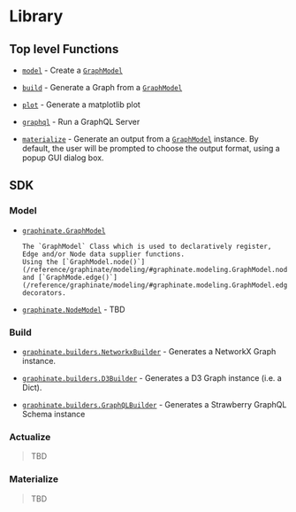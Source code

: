# Library

## Top level Functions

* [`model`](/reference/graphinate/#graphinate.model) -
  Create a [`GraphModel`](/reference/graphinate/modeling/#graphinate.modeling.GraphModel)

* [`build`](/reference/graphinate/#graphinate.build) -
  Generate a Graph from a [`GraphModel`](/reference/graphinate/modeling/#graphinate.modeling.GraphModel)

* [`plot`](/reference/graphinate/#graphinate.plot) - Generate a matplotlib plot

* [`graphql`](/reference/graphinate/#graphinate.graphql) - Run a GraphQL Server

* [`materialize`](/reference/graphinate/#graphinate.materialize) -
  Generate an output from a [`GraphModel`](/reference/graphinate/modeling/#graphinate.modeling.GraphModel) instance.
  By default, the user will be prompted to choose the output format, using a popup GUI dialog box.

## SDK

### Model

* [`graphinate.GraphModel`](/reference/graphinate/modeling/#graphinate.modeling.GraphModel)

      The `GraphModel` Class which is used to declaratively register, Edge and/or Node data supplier functions.
      Using the [`GraphModel.node()`](/reference/graphinate/modeling/#graphinate.modeling.GraphModel.node)
      and [`GraphMode.edge()`](/reference/graphinate/modeling/#graphinate.modeling.GraphModel.edge) decorators.

* [`graphinate.NodeModel`](/reference/graphinate/modeling/#graphinate.modeling.NodeModel) - TBD

### Build

* [`graphinate.builders.NetworkxBuilder`](/reference/graphinate/builders/#graphinate.builders.NetworkxBuilder) -
  Generates a NetworkX Graph instance.

* [`graphinate.builders.D3Builder`](/reference/graphinate/builders/#graphinate.builders.D3Builder) - Generates a D3
  Graph instance (i.e. a Dict).

* [`graphinate.builders.GraphQLBuilder`](/reference/graphinate/builders/#graphinate.builders.GraphQLBuilder) - Generates
  a Strawberry GraphQL Schema instance

### Actualize

> TBD

### Materialize

> TBD